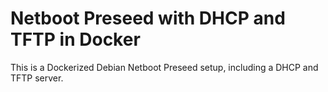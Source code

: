 # Netboot Preseed with DHCP and TFTP in Docker

This is a Dockerized Debian Netboot Preseed setup, including a DHCP and TFTP server.
